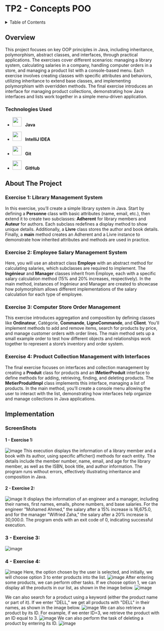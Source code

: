 # TP2 - Concepts POO
<details>
  <summary>Table of Contents</summary>
  <ol>
    <li>
      <a href="#about-the-project">Overview</a>
      <ul>
        <li><a href="#built-with">Technologies Used</a></li>
      </ul>
    </li>
    <li>
      <a href="#about-the-project">About The Project</a>
      <ul>
        <li><a href="#built-with">Exercise 1 </a></li>
        <li><a href="#built-with">Exercise 2 </a></li>
        <li><a href="#built-with">Exercise 3 </a></li>
        <li><a href="#built-with">Exercise 4 </a></li>
      </ul>
    </li>
    <li>
      <a href="#getting-started">Implementation</a>
      <ul>
        <li><a href="#prerequisites">Screenshots</a></li>
      </ul>
    </li>
   
    
  </ol>
</details>

## Overview
This project focuses on key OOP principles in Java, including inheritance, polymorphism, abstract classes, and interfaces, through practical applications. The exercises cover different scenarios: managing a library system, calculating salaries in a company, handling computer orders in a store, and managing a product list with a console-based menu. Each exercise involves creating classes with specific attributes and behaviors, utilizing inheritance to extend base classes, and implementing polymorphism with overridden methods. The final exercise introduces an interface for managing product collections, demonstrating how Java interfaces and lists work together in a simple menu-driven application.

### Technologies Used

- <img src="https://upload.wikimedia.org/wikipedia/en/3/30/Java_programming_language_logo.svg" width="30" height="30"/> &nbsp;&nbsp;**Java**
- <img src="https://resources.jetbrains.com/storage/products/company/brand/logos/IntelliJ_IDEA_icon.svg" width="30" height="30"/> &nbsp;&nbsp;**IntelliJ IDEA**

- <img src="https://git-scm.com/images/logos/downloads/Git-Icon-1788C.png" width="30" height="30"/> &nbsp;&nbsp;**Git**
- <img src="https://github.githubassets.com/images/modules/logos_page/GitHub-Mark.png" width="30" height="30"/> &nbsp;&nbsp;**GitHub**

## About The Project
### Exercise 1: Library Management System
In this exercise, you’ll create a simple library system in Java. Start by defining a **Personne** class with basic attributes (name, email, etc.), then extend it to create two subclasses: **Adherent** for library members and **Auteur** for authors. Each subclass redefines a display method to show unique details. Additionally, a **Livre**  class stores the author and book details. Finally, a **main** method creates an Adherent and a Livre instance to demonstrate how inherited attributes and methods are used in practice.
### Exercise 2: Employee Salary Management System
Here, you will use an abstract class **Employe** with an abstract method for calculating salaries, which subclasses are required to implement. The **Ingénieur** and **Manager** classes inherit from Employe, each with a specific salary calculation method (15% and 20% increases, respectively). In the main method, instances of Ingénieur and Manager are created to showcase how polymorphism allows different implementations of the salary calculation for each type of employee.
### Exercise 3: Computer Store Order Management
This exercise introduces aggregation and composition by defining classes like **Ordinateur**, Catégorie, **Commande**, **LigneCommande**, and **Client**. You’ll implement methods to add and remove items, search for products by price, and manage customer orders with order lines. The main method sets up a small example order to test how different objects and relationships work together to represent a store’s inventory and order system.
### Exercise 4: Product Collection Management with Interfaces
The final exercise focuses on interfaces and collection management by creating a **Produit** class for products and an **IMetierProduit** interface to define methods for adding, retrieving, finding, and deleting products. The **MetierProduitImpl** class implements this interface, managing a list of products. In the main method, you’ll create a console menu allowing the user to interact with the list, demonstrating how interfaces help organize and manage collections in Java applications.

## Implementation
  ### ScreenShots
  #### 1 - Exercise 1:
  ![image](https://github.com/user-attachments/assets/0d2e99f8-12fd-4e84-a2c8-a2b5bb4faf23)
  This execution displays the information of a library member and a book with its author, using specific afficher() methods for each entity. The details include the member number, name, email, and age for the library member, as well as the ISBN, book title, and author information. The program runs without errors, effectively illustrating inheritance and composition in Java.
  
  #### 2 - Exercise 2:
  ![image](https://github.com/user-attachments/assets/034f49fe-9820-4469-838b-f52bee72f5ce)
  It displays the information of an engineer and a manager, including their names, first names, emails, phone numbers, and base salaries. For the engineer "Mohamed Ahmed," the salary after a 15% increase is 16,675.0, and for the manager "Wilfried Zaha," the salary after a 20% increase is 30,000.0. The program ends with an exit code of 0, indicating successful execution.
  ### 3 - Exercise 3:
  ![image](https://github.com/user-attachments/assets/939cfa12-0c77-4fe9-aa08-bb4917e94ae7)
  
  ### 4 - Exercise 4:
  ![image](https://github.com/user-attachments/assets/cacd0487-fa16-4832-bac4-047c2107a18a)
  Here, the option chosen by the user is selected, and initially, we will choose option 3 to enter products into the list.
  ![image](https://github.com/user-attachments/assets/2a1ab147-89a8-4e46-9788-67e14a15effc)
  After entering some products, we can perform other tasks. If we choose option 1, we can display all the products in our list, as shown in the image below.
  ![image](https://github.com/user-attachments/assets/1e960174-df09-4aed-99cf-416278ead084)
  
We can also search for a product using a keyword (either the product name or part of it). If we enter "DELL," we get all products with "DELL" in their names, as shown in the image below.
![image](https://github.com/user-attachments/assets/b81ed730-264b-415b-b62e-0489b1f962bb)
We can also retrieve a product by its ID. For example, if we enter ID=3, we retrieve the product with an ID equal to 3.
![image](https://github.com/user-attachments/assets/8244c2c6-9a3f-4778-ad1a-4524e8ae18e9)
We can also perform the task of deleting a product by entering its ID.
![image](https://github.com/user-attachments/assets/3d96a9a0-11ae-47fc-b9be-da507dfcd506)






